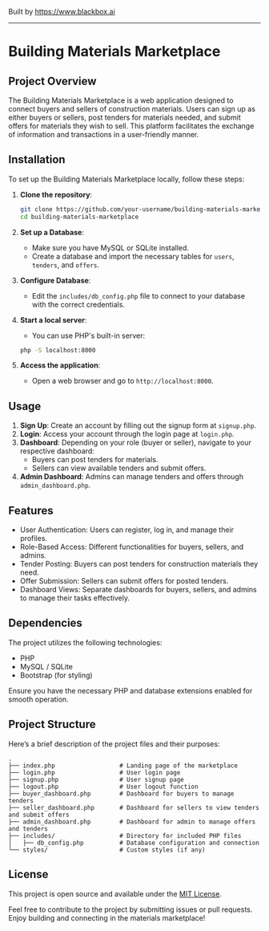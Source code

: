 
Built by https://www.blackbox.ai

---

# Building Materials Marketplace

## Project Overview
The Building Materials Marketplace is a web application designed to connect buyers and sellers of construction materials. Users can sign up as either buyers or sellers, post tenders for materials needed, and submit offers for materials they wish to sell. This platform facilitates the exchange of information and transactions in a user-friendly manner.

## Installation
To set up the Building Materials Marketplace locally, follow these steps:

1. **Clone the repository**:
   ```bash
   git clone https://github.com/your-username/building-materials-marketplace.git
   cd building-materials-marketplace
   ```

2. **Set up a Database**:
   - Make sure you have MySQL or SQLite installed.
   - Create a database and import the necessary tables for `users`, `tenders`, and `offers`.

3. **Configure Database**:
   - Edit the `includes/db_config.php` file to connect to your database with the correct credentials.

4. **Start a local server**:
   - You can use PHP's built-in server:
   ```bash
   php -S localhost:8000
   ```

5. **Access the application**:
   - Open a web browser and go to `http://localhost:8000`.

## Usage
1. **Sign Up**: Create an account by filling out the signup form at `signup.php`.
2. **Login**: Access your account through the login page at `login.php`.
3. **Dashboard**: Depending on your role (buyer or seller), navigate to your respective dashboard:
   - Buyers can post tenders for materials.
   - Sellers can view available tenders and submit offers.
4. **Admin Dashboard**: Admins can manage tenders and offers through `admin_dashboard.php`.

## Features
- User Authentication: Users can register, log in, and manage their profiles.
- Role-Based Access: Different functionalities for buyers, sellers, and admins.
- Tender Posting: Buyers can post tenders for construction materials they need.
- Offer Submission: Sellers can submit offers for posted tenders.
- Dashboard Views: Separate dashboards for buyers, sellers, and admins to manage their tasks effectively.

## Dependencies
The project utilizes the following technologies:
- PHP
- MySQL / SQLite
- Bootstrap (for styling)

Ensure you have the necessary PHP and database extensions enabled for smooth operation.

## Project Structure
Here’s a brief description of the project files and their purposes:

```
.
├── index.php                  # Landing page of the marketplace
├── login.php                  # User login page
├── signup.php                 # User signup page
├── logout.php                 # User logout function
├── buyer_dashboard.php        # Dashboard for buyers to manage tenders
├── seller_dashboard.php       # Dashboard for sellers to view tenders and submit offers
├── admin_dashboard.php        # Dashboard for admin to manage offers and tenders
├── includes/                  # Directory for included PHP files
│   ├── db_config.php          # Database configuration and connection
└── styles/                    # Custom styles (if any)
```

## License
This project is open source and available under the [MIT License](LICENSE).

Feel free to contribute to the project by submitting issues or pull requests. Enjoy building and connecting in the materials marketplace!